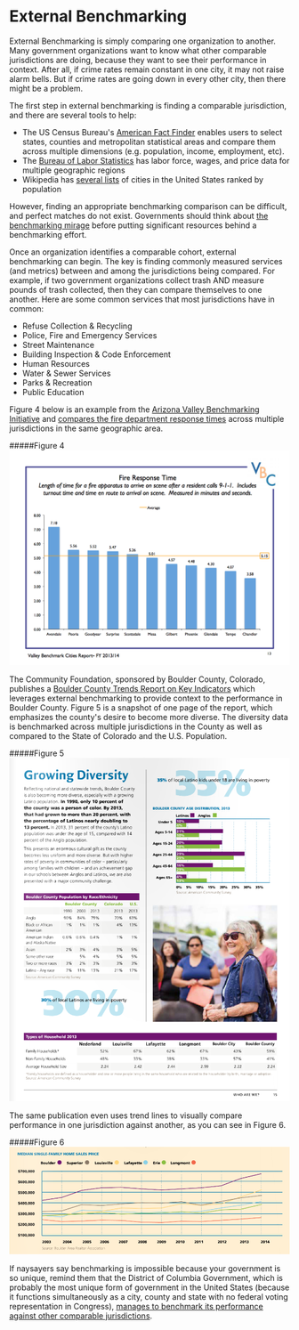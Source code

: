 # External Benchmarking

External Benchmarking is simply comparing one organization to another. Many government organizations want to know what other comparable jurisdictions are doing, because they want to see their performance in context. After all, if crime rates remain constant in one city, it may not raise alarm bells. But if crime rates are going down in every other city, then there might be a problem. 

The first step in external benchmarking is finding a comparable jurisdiction, and there are several tools to help:
* The US Census Bureau's [American Fact Finder](http://factfinder.census.gov/) enables users to select states, counties and metropolitan statistical areas and compare them across multiple dimensions (e.g. population, income, employment, etc). 
* The [Bureau of Labor Statistics](http://www.bls.gov/regions/home.htm) has labor force, wages, and price data for multiple geographic regions
* Wikipedia has [several lists](https://en.wikipedia.org/wiki/Category:Lists_of_cities_in_the_United_States_by_population) of cities in the United States ranked by population

However, finding an appropriate benchmarking comparison can be difficult, and perfect matches do not exist. Governments should think about [the benchmarking mirage](mirage.md) before putting significant resources behind a benchmarking effort. 

Once an organization identifies a comparable cohort, external benchmarking can begin. The key is finding commonly measured services (and metrics) between and among the jurisdictions being compared. For example, if two government organizations collect trash AND measure pounds of trash collected, then they can compare themselves to one another. Here are some common services that most jurisdictions have in common:
* Refuse Collection & Recycling
* Police, Fire and Emergency Services
* Street Maintenance 
* Building Inspection & Code Enforcement
* Human Resources
* Water & Sewer Services
* Parks & Recreation
* Public Education

Figure 4 below is an example from the [Arizona Valley Benchmarking Initiative](https://urbaninnovation.asu.edu/research/reports/valley-benchmark-cities-2014-2015/view) and [compares the fire department response times](file:///Users/chewgley/Downloads/VBC%20Reduced%20Size%20Report.pdf) across multiple jurisdictions in the same geographic area. 

#####Figure 4
<img src="https://raw.githubusercontent.com/centerforgov/benchmarking/master/Figures/External%20Benchmarking%20Example%201.png">

The Community Foundation, sponsored by Boulder County, Colorado, publishes a [Boulder County Trends Report on Key Indicators](http://www.commfound.org/trendsmagazine) which leverages external benchmarking to provide context to the performance in Boulder County. Figure 5 is a snapshot of one page of the report, which emphasizes the county's desire to become more diverse. The diversity data is benchmarked across multiple jurisdictions in the County as well as compared to the State of Colorado and the U.S. Population.

#####Figure 5
<img src="https://raw.githubusercontent.com/centerforgov/benchmarking/master/Figures/External%20Benchmarking%20Example%202.png">

The same publication even uses trend lines to visually compare performance in one jurisdiction against another, as you can see in Figure 6. 

#####Figure 6
<img src="https://raw.githubusercontent.com/centerforgov/benchmarking/master/Figures/External%20Benchmarking%20Example%203.png">

If naysayers say benchmarking is impossible because your government is so unique, remind them that the District of Columbia Government, which is probably the most unique form of government in the United States (because it functions simultaneously as a city, county and state with no federal voting representation in Congress), [manages to benchmark its performance against other comparable jurisdictions](http://dc.gov/sites/default/files/dc/sites/ocfo/publication/attachments/FY%202015%20benchmarking%20study.pdf). 

